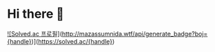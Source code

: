 # Hi there 👋
[![Solved.ac
프로필]](https://solved.ac/profile/tgc05074)(http://mazassumnida.wtf/api/generate_badge?boj={handle})](https://solved.ac/{handle})
